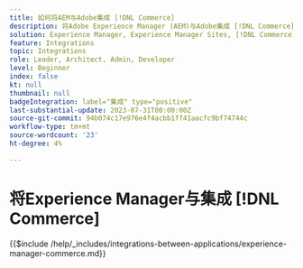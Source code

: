 ```yaml
---
title: 如何将AEM与Adobe集成 [!DNL Commerce]
description: 将Adobe Experience Manager (AEM)与Adobe集成 [!DNL Commerce] 打造引人入胜的购物体验。
solution: Experience Manager, Experience Manager Sites, [!DNL Commerce]
feature: Integrations
topic: Integrations
role: Leader, Architect, Admin, Developer
level: Beginner
index: false
kt: null
thumbnail: null
badgeIntegration: label="集成" type="positive"
last-substantial-update: 2023-07-31T00:00:00Z
source-git-commit: 94b074c17e976e4f4acbb1ff41aacfc9bf74744c
workflow-type: tm+mt
source-wordcount: '23'
ht-degree: 4%

---
```



# 将Experience Manager与集成 [!DNL Commerce]

{{$include /help/_includes/integrations-between-applications/experience-manager-commerce.md}}
